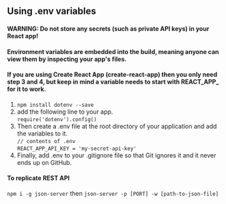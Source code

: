 ## Using .env variables

#### WARNING: Do not store any secrets (such as private API keys) in your React app!  

#### Environment variables are embedded into the build, meaning anyone can view them by inspecting your app's files.

#### If you are using Create React App (create-react-app) then you only need step 3 and 4, but keep in mind a variable needs to start with REACT\_APP\_ for it to work.
1. `npm install dotenv --save`
2. add the following line to your app.  
`require('dotenv').config()`
3. Then create a .env file at the root directory of your application and add the variables to it.   
`// contents of .env`   
`REACT_APP_API_KEY = 'my-secret-api-key'`
4. Finally, add .env to your .gitignore file so that Git ignores it and it never ends up on GitHub.

#### To replicate REST API
`npm i -g json-server`
then 
`json-server -p [PORT] -w [path-to-json-file]`


